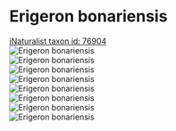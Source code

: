 
Erigeron bonariensis
====================
  
[iNaturalist taxon id: 76904](https://www.inaturalist.org/taxa/76904)  
![Erigeron bonariensis](https://inaturalist-open-data.s3.amazonaws.com/photos/209597218/medium.jpeg)  
![Erigeron bonariensis](https://inaturalist-open-data.s3.amazonaws.com/photos/209597268/medium.jpeg)  
![Erigeron bonariensis](https://inaturalist-open-data.s3.amazonaws.com/photos/209597311/medium.jpeg)  
![Erigeron bonariensis](https://inaturalist-open-data.s3.amazonaws.com/photos/209597351/medium.jpeg)  
![Erigeron bonariensis](https://inaturalist-open-data.s3.amazonaws.com/photos/174046323/medium.jpeg)  
![Erigeron bonariensis](https://inaturalist-open-data.s3.amazonaws.com/photos/12452008/medium.jpeg)  
![Erigeron bonariensis](https://inaturalist-open-data.s3.amazonaws.com/photos/12452033/medium.jpeg)  
![Erigeron bonariensis](https://inaturalist-open-data.s3.amazonaws.com/photos/12452009/medium.jpeg)